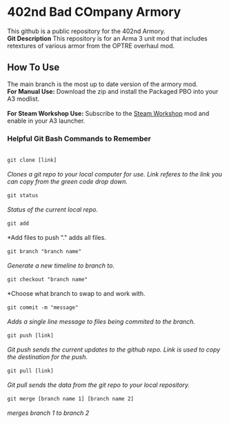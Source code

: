# 402nd Bad COmpany Armory
This github is a public repository for the 402nd Armory.
<br /> **Git Description**
This repository is for an Arma 3 unit mod that includes retextures of various armor from the OPTRE overhaul mod.

## How To Use
The main branch is the most up to date version of the armory mod.
<br /> **For Manual Use:** Download the zip and install the Packaged PBO into your A3 modlist. <br />
<br /> **For Steam Workshop Use:** Subscribe to the [Steam Workshop](https://steamcommunity.com/sharedfiles/filedetails/?id=2378333056) mod and enable in your A3 launcher. <br />

### Helpful Git Bash Commands to Remember
<br /> ``` git clone [link] ``` <br />
	<br /> *Clones a git repo to your local computer for use. Link referes to the link you can copy from the green code drop down.*<br />
<br /> ``` git status ``` <br />
	<br /> *Status of the current local repo.*<br />
<br /> ``` git add ``` <br />
	<br /> *Add files to push "." adds all files.<br />
<br /> ``` git branch "branch name" ``` <br />
	<br /> *Generate a new timeline to branch to.*<br />
<br /> ``` git checkout "branch name" ``` <br />
	<br /> *Choose what branch to swap to and work with.<br />
<br /> ``` git commit -m "message" ``` <br />
	<br /> *Adds a single line message to files being commited to the branch.* <br />
<br /> ``` git push [link] ```<br />
	<br /> *Git push sends the current updates to the github repo. Link is used to copy the destination for the push.* <br />
<br /> ``` git pull [link] ``` <br />
	<br /> *Git pull sends the data from the git repo to your local repository.* <br />
    <br /> ``` git merge [branch name 1] [branch name 2] ``` <br />
	<br /> *merges branch 1 to branch 2* <br />
